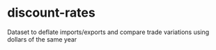 # discount-rates
Dataset to deflate imports/exports and compare trade variations using dollars of the same year
